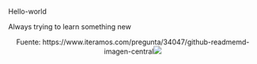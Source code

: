 Hello-world

Always trying to learn something new</p>

<p align="center">Fuente: https://www.iteramos.com/pregunta/34047/github-readmemd-imagen-central<img src="https://avatars.githubusercontent.com/u/117386916?v=4"></p>

